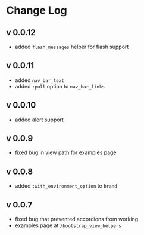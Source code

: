# Change Log

## v 0.0.12

* added `flash_messages` helper for flash support

## v 0.0.11

* added `nav_bar_text`
* added `:pull` option to `nav_bar_links`

## v 0.0.10

* added alert support

## v 0.0.9

* fixed bug in view path for examples page

## v 0.0.8

* added `:with_environment_option` to `brand`

## v 0.0.7

* fixed bug that prevented accordions from working
* examples page at `/bootstrap_view_helpers`